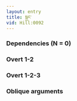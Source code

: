 ```yaml
---
layout: entry
title: སྐྲང་
vid: Hill:0092
---
```

### Dependencies (N = 0)


### Overt 1-2


### Overt 1-2-3


### Oblique arguments
